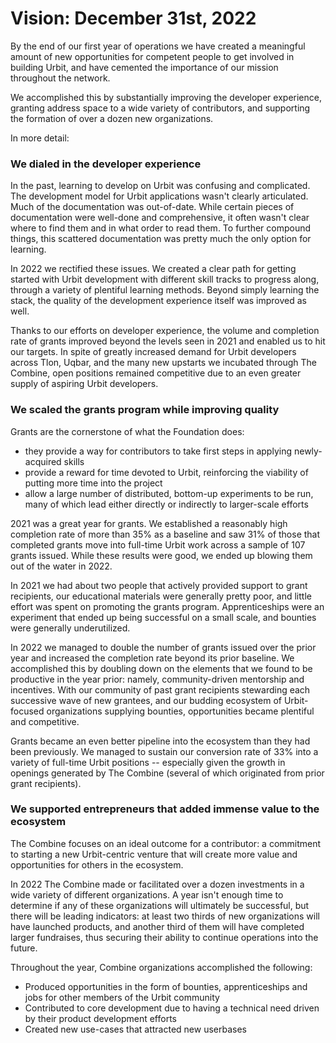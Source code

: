 # Vision: December 31st, 2022

By the end of our first year of operations we have created a meaningful amount
of new opportunities for competent people to get involved in building Urbit, and
have cemented the importance of our mission throughout the network.

We accomplished this by substantially improving the developer experience,
granting address space to a wide variety of contributors, and supporting the
formation of over a dozen new organizations.

In more detail:

### We dialed in the developer experience 

In the past, learning to develop on Urbit was confusing and complicated. The
development model for Urbit applications wasn't clearly articulated. Much of the
documentation was out-of-date. While certain pieces of documentation were
well-done and comprehensive, it often wasn't clear where to find them and in what order
to read them. To further compound things, this scattered documentation was
pretty much the only option for learning.

In 2022 we rectified these issues. We created a clear path for getting started with Urbit
development with different skill tracks to progress along, through a variety of plentiful learning methods. Beyond simply learning the stack, the
quality of the development experience itself was improved as well.

Thanks to our efforts on developer experience, the volume and completion rate of
grants improved beyond the levels seen in 2021 and enabled us to hit our
targets. In spite of greatly increased demand for Urbit developers across Tlon,
Uqbar, and the many new upstarts we incubated through The Combine, open positions
remained competitive due to an even greater supply of aspiring Urbit developers.

### We scaled the grants program while improving quality

Grants are the cornerstone of what the Foundation does:

  - they provide a way for contributors to take first steps in applying
    newly-acquired skills
  - provide a reward for time devoted to Urbit, reinforcing the viability of
    putting more time into the project
  - allow a large number of distributed, bottom-up experiments to be run, many
    of which lead either directly or indirectly to larger-scale efforts

2021 was a great year for grants. We established a reasonably high completion
rate of more than 35% as a baseline and saw 31% of those that completed grants
move into full-time Urbit work across a sample of 107 grants issued. While these
results were good, we ended up blowing them out of the water in 2022.

In 2021 we had about two people that actively provided support to grant
recipients, our educational materials were generally pretty poor, and little
effort was spent on promoting the grants program. Apprenticeships were an
experiment that ended up being successful on a small scale, and bounties were
generally underutilized.

In 2022 we managed to double the number of grants issued over the prior year and
increased the completion rate beyond its prior baseline. We accomplished this by
doubling down on the elements that we found to be productive in the year prior:
namely, community-driven mentorship and incentives. With our community of past
grant recipients stewarding each successive wave of new grantees, and our
budding ecosystem of Urbit-focused organizations supplying bounties,
opportunities became plentiful and competitive.

Grants became an even better pipeline into the ecosystem than they had been
previously. We managed to sustain our conversion rate of 33% into a variety of
full-time Urbit positions -- especially given the growth in openings generated
by The Combine (several of which originated from prior grant recipients).

### We supported entrepreneurs that added immense value to the ecosystem

The Combine focuses on an ideal outcome for a contributor: a commitment to
starting a new Urbit-centric venture that will create more value and
opportunities for others in the ecosystem.

In 2022 The Combine made or facilitated over a dozen investments in a wide
variety of different organizations. A year isn't enough time to determine if any
of these organizations will ultimately be successful, but there will be leading
indicators: at least two thirds of new organizations will have launched
products, and another third of them will have completed larger fundraises, thus
securing their ability to continue operations into the future.

Throughout the year, Combine organizations accomplished the following:

- Produced opportunities in the form of bounties, apprenticeships and jobs for
  other members of the Urbit community
- Contributed to core development due to having a technical need driven by their
  product development efforts
- Created new use-cases that attracted new userbases
